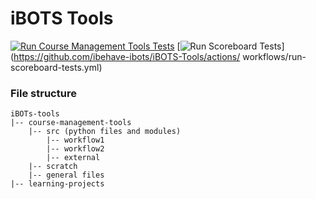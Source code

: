 
# iBOTS Tools

[![Run Course Management Tools Tests](https://github.com/ibehave-ibots/iBOTS-Tools/actions/workflows/run-tests.yml/badge.svg)](https://github.com/ibehave-ibots/iBOTS-Tools/actions/workflows/run-tests.yml)
[![Run Scoreboard Tests](https://github.com/ibehave-ibots/iBOTS-Tools/actions/workflows/run-scoreboard-tests.yml/badge.svg)](https://github.com/ibehave-ibots/iBOTS-Tools/actions/
workflows/run-scoreboard-tests.yml)



### File structure
```
iBOTs-tools
|-- course-management-tools
    |-- src (python files and modules)
        |-- workflow1
        |-- workflow2
        |-- external
    |-- scratch
    |-- general files
|-- learning-projects

```